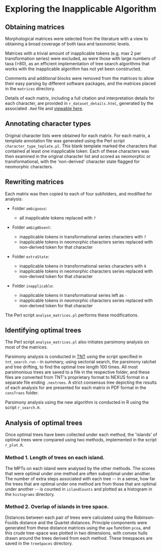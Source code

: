 # Exploring the Inapplicable Algorithm

## Obtaining matrices

Morphological matrices were selected from the literature with a view to obtaining a broad coverage
of both taxa and taxonomic levels.

Matrices with a trivial amount of inapplicable tokens (e.g. max 2 per transformation series)
were excluded, as were those with large numbers of taxa (>80), as an efficient implementation
of tree search algorithms that works with the inapplicable algorithm has not yet been constructed.

Comments and additional blocks were removed from the matrices to allow their easy parsing by
different software packages, and the matrices placed in the `matrices` directory.

Details of each matrix, including a full citation and interpretation details for each 
character, are provided in `r_dataset_details.html`, generated by the associated `.Rmd`
file and [viewable here](https://cdn.rawgit.com/ms609/ExploreInapplicable/master/r_dataset_details.html).

## Annotating character types

Original character lists were obtained for each matrix.  For each matrix, a template annotation
file was generated using the Perl script `character_type_teplate.pl`.  This blank template
marked the characters that contained at least one inapplicable token.  Each of these characters
was then examined in the original character list and scored as neomorphic or transformational,
with the 'non-derived' character state flagged for neomorphic characters.

## Rewriting matrices

Each matrix was then copied to each of four subfolders, and modified for analysis:

- Folder `ambiguous`:
  *  all inapplicable tokens replaced with `?`

- Folder `ambigAbsent`: 
  * inapplicable tokens in transformational series characters with `?`
  * inapplicable tokens in neomorphic characters series replaced with non-derived token
      for that character
    
    
- Folder `extraState`: 
  * inapplicable tokens in transformational series characters with `9`
  * inapplicable tokens in neomorphic characters series replaced with non-derived token
      for that character
    
    
- Folder `inapplicable`: 
  * inapplicable tokens in transformational series left as `-`
  * inapplicable tokens in neomorphic characters series replaced with non-derived token
      for that character
    
The Perl script `analyse_matrices.pl` performs these modifications.

## Identifying optimal trees

The Perl script `analyse_matrices.pl` also initiates parsimony analysis on most of the matrices.

Parsimony analysis is conducted in [TNT](http://www.lillo.org.ar/phylogeny/tnt/) using the 
script specified in `tnt_search.run` - in summary, using sectorial search,
the parsimony ratchet and tree drifting, to find the optimal tree length 100 times.  All
most parsimonious trees are saved to a file in the respective folder, and these files are 
converted from TNT's proprietary format to NEXUS format in a separate file ending `.nextrees`.
A strict consensus tree depicting the results of each analysis for are presented for each
matrix in PDF format in the `consTrees` folder.

Parsimony analysis using the new algorithm is conducted in R using the script `r_search.R`.

## Analysis of optimal trees

Once optimal trees have been collected under each method, the 'islands' of optimal trees were
compared using two methods, implemented in the script `r_plot.R`.

### Method 1. Length of trees on each island.

The MPTs on each island were analysed by the other methods.  The scores that were optimal under
one method are often suboptimal under another.  The number of extra steps associated with each
tree -- in a sense, how far the trees that are optimal under one method are from those
that are optimal under another -- is counted in `islandCounts` and plotted as a histogram
in the `histograms` directory.

### Method 2. Overlap of islands in tree space.

Distances between each pair of trees were calculated using the Robinson-Foulds distance and the
Quartet distances.  Principle components were generated from these distance matrices using the 
`ape` function `pcoa`, and this crude tree-space was plotted in two dimensions, with convex
hulls drawn around the trees derived from each method.  These treespaces are saved in the
`treeSpaces` directory.





